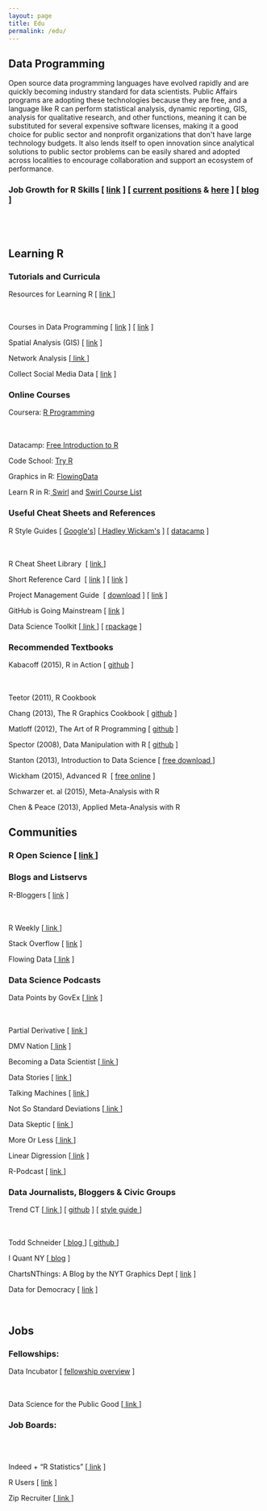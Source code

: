 ```yaml
---
layout: page
title: Edu
permalink: /edu/
---
```




<h2 style="white-space:pre-wrap;">Data Programming</h2>

<p style="white-space:pre-wrap;">Open source data programming languages have evolved rapidly and are quickly becoming industry standard for data scientists. Public Affairs programs are adopting these technologies because they are free, and a language like R can perform statistical analysis, dynamic reporting, GIS, analysis for qualitative research, and other functions, meaning it can be substituted for several expensive software licenses, making it a good choice for public sector and nonprofit organizations that don't have large technology budgets. It also lends itself to open innovation since analytical solutions to public sector problems can be easily shared and adopted across localities to encourage collaboration and support an ecosystem of performance.</p>




<h3 style="white-space:pre-wrap;">Job Growth for R Skills [ <a href="http://www.indeed.com/jobtrends/q-R-statistics-q-SAS-statistics-q-SPSS-q-Stata.html?relative=1" target="_blank">link</a>&nbsp;] [ <a href="https://www.r-users.com/" target="_blank">current positions</a>&nbsp;&amp; <a href="https://www.indeed.com/q-R-Programmer-jobs.html" target="_blank">here</a> ] [ <a href="/s/Freelance-R-Programmer-Rates.pdf" target="_blank">blog</a> ]</h3>



<h2 style="white-space:pre-wrap;">&nbsp;</h2>



<h2 style="white-space:pre-wrap;">Learning R</h2>





<h3 style="white-space:pre-wrap;">Tutorials and Curricula</h3><p style="white-space:pre-wrap;">Resources for Learning R [ <a href="http://www.r-bloggers.com/how-to-learn-r-2/" target="_blank">link </a>]<br>

Courses in Data Programming [ <a href="/data-driven-management">link</a> ] [ <a href="http://www.andrew.cmu.edu/user/achoulde/94842/index.html" target="_blank">link</a> ]<br>

Spatial Analysis (GIS) [ <a href="/urban-policy">link</a> ]<br>

Network Analysis [<a href="http://kateto.net/networks-r-igraph" target="_blank"> link </a>]<br>

Collect Social Media Data [ <a href="http://www.curiositybits.com/r-for-social-data-mining/" target="_blank">link</a> ]</p>



<h3 style="white-space:pre-wrap;">Online Courses</h3><p style="white-space:pre-wrap;">Coursera: <a href="https://www.coursera.org/course/rprog" target="_blank">R Programming</a><br>

Datacamp: <a href="https://www.datacamp.com/courses/free-introduction-to-r" target="_blank">Free Introduction to R</a><br>

Code School: <a href="http://tryr.codeschool.com/" target="_blank">Try R</a><br>

Graphics in R: <a href="http://flowingdata.com/2015/05/06/introducing-a-course-for-visualization-in-r/" target="_blank">FlowingData</a><br>

Learn R in R:<a href="http://swirlstats.com/" target="_blank"> Swirl</a>&nbsp;and <a href="https://github.com/swirldev/swirl_courses#swirl-courses" target="_blank">Swirl Course List</a>&nbsp;</p>



<h3 style="white-space:pre-wrap;">Useful Cheat Sheets and References</h3><p style="white-space:pre-wrap;">R Style Guides [ <a href="https://google.github.io/styleguide/Rguide.xml" target="_blank">Google's</a>] [<a href="http://adv-r.had.co.nz/Style.html" target="_blank"> Hadley Wickam's</a> ]&nbsp;[ <a href="https://www.datacamp.com/teach/documentation#tab_style_guide_r" target="_blank">datacamp</a> ]<br>

R Cheat Sheet Library &nbsp;[&nbsp;<a href="https://www.rstudio.com/resources/cheatsheets/" target="_blank">link </a>]<br>

Short Reference Card &nbsp;[&nbsp;<a href="https://cran.r-project.org/doc/contrib/Short-refcard.pdf" target="_blank">link</a>&nbsp;] [&nbsp;<a href="https://cran.r-project.org/doc/contrib/Baggott-refcard-v2.pdf" target="_blank">link</a>&nbsp;]<br>

Project Management Guide &nbsp;[&nbsp;<a href="http://www.lecy.info/s/Project-Workflow-Slides.pptx" target="_blank">download</a>&nbsp;] [&nbsp;<a href="http://faculty.chicagobooth.edu/jesse.shapiro/research/CodeAndData.pdf" target="_blank">link</a>&nbsp;]<br>

GitHub is Going Mainstream [ <a href="https://www.wired.com/2013/09/github-for-anything/" target="_blank">link</a> ]<br>

Data Science Toolkit [<a href="http://www.datasciencetoolkit.org/" target="_blank"> link </a>] [ <a href="http://files.meetup.com/1696476/DRUG.pdf" target="_blank">rpackage</a> ]</p>



<h3 style="white-space:pre-wrap;">Recommended Textbooks</h3><p style="white-space:pre-wrap;">Kabacoff (2015), R in Action [ <a href="https://github.com/kabacoff/RiA2" target="_blank">github</a> ]<br>

Teetor (2011),&nbsp;R Cookbook<br>

Chang (2013), The R Graphics Cookbook [ <a href="https://github.com/wch/gcookbook" target="_blank">github</a> ]<br>

Matloff (2012), The Art of R Programming [ <a href="https://github.com/jcbrodie/ArtofR" target="_blank">github</a> ]<br>

Spector (2008), Data Manipulation with R [ <a href="https://github.com/pawelsakowski/data-manipulation-with-R" target="_blank">github</a> ]<br>

Stanton (2013),&nbsp;Introduction to Data Science [ <a href="http://surface.syr.edu/istpub/165/" target="_blank">free download </a>]<br>

Wickham (2015), Advanced R &nbsp;[ <a href="http://adv-r.had.co.nz/" target="_blank">free online</a> ]<br>

Schwarzer et. al (2015), Meta-Analysis with R<br>

Chen &amp; Peace (2013), Applied Meta-Analysis with R</p>

<h2 style="white-space:pre-wrap;">Communities</h2>





<h3 style="white-space:pre-wrap;">R Open Science [ <a href="https://ropensci.org/" target="_blank">link </a>]</h3>



<h3 style="white-space:pre-wrap;">Blogs and Listservs</h3><p style="white-space:pre-wrap;">R-Bloggers [ <a href="http://www.r-bloggers.com/" target="_blank">link</a> ]<br>

R Weekly [<a href="https://rweekly.org/" target="_blank"> link </a>]<br>

Stack Overflow [ <a href="http://stackoverflow.com/questions/tagged/r" target="_blank">link</a> ]<br>

Flowing Data [<a href="http://flowingdata.com/" target="_blank">&nbsp;link</a>&nbsp;]</p>



<h3 style="white-space:pre-wrap;">Data Science Podcasts</h3><p style="white-space:pre-wrap;">Data Points by GovEx [<a href="https://govex.jhu.edu/data-points-episode-0-2/" target="_blank"> link</a> ]<br>

Partial Derivative [ <a href="http://partiallyderivative.com/" target="_blank">link </a>]<br>

DMV Nation [<a href="https://gimletmedia.com/episode/34-dmv-nation/" target="_blank"> link</a> ]<br>

Becoming a Data Scientist [<a href="http://www.becomingadatascientist.com/category/podcast/" target="_blank"> link </a>]<br>

Data Stories [ <a href="http://datastori.es/" target="_blank">link </a>]<br>

Talking Machines [ <a href="http://www.thetalkingmachines.com/" target="_blank">link </a>]<br>

Not So Standard Deviations [<a href="https://soundcloud.com/nssd-podcast" target="_blank"> link </a>]<br>

Data Skeptic [ <a href="https://dataskeptic.com/" target="_blank">link </a>]<br>

More Or Less [<a href="http://www.bbc.co.uk/programmes/p02nrss1" target="_blank"> link </a>]<br>

Linear Digression [<a href="http://lineardigressions.com/" target="_blank"> link</a> ]<br>

R-Podcast [ <a href="https://r-podcast.org/" target="_blank">link </a>]</p>



<h3 style="white-space:pre-wrap;">Data Journalists, Bloggers &amp; Civic Groups</h3><p style="white-space:pre-wrap;">Trend CT [<a href="https://trendct.org/" target="_blank"> link </a>] [ <a href="https://github.com/trendct-data" target="_blank">github</a> ] [ <a href="https://github.com/trendct/data/tree/master/data-repo-styleguide" target="_blank">style guide </a>]&nbsp;<br>

Todd Schneider [<a href="http://toddwschneider.com/" target="_blank"> blog </a>] [<a href="https://github.com/toddwschneider" target="_blank"> github </a>]<br>

I Quant NY [<a href="http://iquantny.tumblr.com/" target="_blank"> blog</a> ]<br>

ChartsNThings: A Blog by the NYT Graphics Dept [&nbsp;<a href="http://kpq.github.io/chartsnthings/" target="_blank">link</a>&nbsp;]<br>

Data for Democracy [ <a href="http://datafordemocracy.org/" target="_blank">link</a> ]<br>

&nbsp;</p>

<h2 style="white-space:pre-wrap;">Jobs</h2>





<h3 style="white-space:pre-wrap;">Fellowships:</h3><p style="white-space:pre-wrap;">Data Incubator [ <a href="https://www.thedataincubator.com/fellowship.html#apply?ref=wam9saWUuYnJlZWRlbkBDb2xvcmFkby5FRFUK" target="_blank">fellowship overview</a> ]<br>

Data Science for the Public Good [<a href="https://www.bi.vt.edu/sdal/projects/data-science-for-the-public-good-program" target="_blank"> link </a>]</p>



<h3 style="white-space:pre-wrap;">Job Boards:</h3>

<p style="white-space:pre-wrap;">
  
Indeed + “R Statistics” [<a href="https://www.indeed.com/jobs?q=R+Statistics&amp;l=&amp;ts=1546801625888&amp;rs=1" target="_blank"> link</a> ]<br>

R Users [ <a href="https://www.r-users.com/" target="_blank">link</a> ]<br>

Zip Recruiter [<a href="https://www.ziprecruiter.com/Jobs/R-Programmer" target="_blank"> link </a>]</p>



